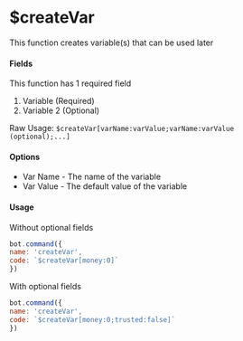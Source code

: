 # $createVar

This function creates variable\(s\) that can be used later

#### Fields

This function has 1 required field

1. Variable \(Required\)
2. Variable 2 \(Optional\)

Raw Usage: `$createVar[varName:varValue;varName:varValue (optional);...]`

#### Options

* Var Name - The name of the variable
* Var Value - The default value of the variable

#### Usage

Without optional fields

```javascript
bot.command({
name: 'createVar',
code: `$createVar[money:0]`
})
```

With optional fields

```javascript
bot.command({
name: 'createVar',
code: `$createVar[money:0;trusted:false]`
})
```

